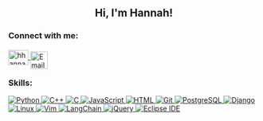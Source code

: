 <h2 align="center">Hi, I'm Hannah!</h2>
<h3 align="left">Connect with me:</h3>
<p align="left">
    <a href="https://linkedin.com/in/hhannahhwang" target="_blank">
        <img align="center" src="https://raw.githubusercontent.com/rahuldkjain/github-profile-readme-generator/master/src/images/icons/Social/linked-in-alt.svg" alt="hhannahhwang" height="30" width="40" />
    </a>
    <a href="mailto:hannah.hwang@uwaterloo.ca">
        <img align="center" src="https://cdn-icons-png.flaticon.com/512/732/732200.png" alt="Email" height="35" width="35" style="position: relative; top: 5px;" />
    </a>
</p>


<h3 align="left">Skills:</h3>
<p>
<a href="https://www.python.org/" target="_blank">
  <img alt="Python" src="https://img.shields.io/badge/-Python-3776AB?style=flat-square&logo=python&logoColor=white" />
</a>
<a href="https://isocpp.org/" target="_blank">
  <img alt="C++" src="https://img.shields.io/badge/-C++-00599C?style=flat-square&logo=c%2B%2B&logoColor=white" />
</a>
<a href="https://gcc.gnu.org/" target="_blank">
  <img alt="C" src="https://img.shields.io/badge/-C-A8B9CC?style=flat-square&logo=c&logoColor=white" />
</a>
<a href="https://www.javascript.com/" target="_blank">
  <img alt="JavaScript" src="https://img.shields.io/badge/-JavaScript-F7DF1E?style=flat-square&logo=javascript&logoColor=black" />
</a>
<a href="https://html.spec.whatwg.org/" target="_blank">
  <img alt="HTML" src="https://img.shields.io/badge/-HTML5-E34F26?style=flat-square&logo=html5&logoColor=white" />
</a>
<a href="https://git-scm.com/" target="_blank">
  <img alt="Git" src="https://img.shields.io/badge/-Git-F05032?style=flat-square&logo=git&logoColor=white" />
</a>
<a href="https://www.postgresql.org/" target="_blank">
  <img alt="PostgreSQL" src="https://img.shields.io/badge/-PostgreSQL-336791?style=flat-square&logo=postgresql&logoColor=white" />
</a>
<a href="https://www.djangoproject.com/" target="_blank">
  <img alt="Django" src="https://img.shields.io/badge/-Django-20B2AA?style=flat-square&logo=django&logoColor=white" />
</a>
<a href="https://www.linux.org/" target="_blank">
  <img alt="Linux" src="https://img.shields.io/badge/-Linux-FCC624?style=flat-square&logo=linux&logoColor=black" />
</a>
<a href="https://www.vim.org/" target="_blank">
  <img alt="Vim" src="https://img.shields.io/badge/-Vim-019733?style=flat-square&logo=vim&logoColor=white" />
</a>
<a href="https://www.langchain.com/" target="_blank">
  <img alt="LangChain" src="https://img.shields.io/badge/-LangChain-FF9900?style=flat-square&logo=LangChain&logoColor=white" />
</a>
<a href="https://jquery.com/" target="_blank">
  <img alt="jQuery" src="https://img.shields.io/badge/-jQuery-0769AD?style=flat-square&logo=jquery&logoColor=white" />
</a>
<a href="https://www.eclipse.org/ide/" target="_blank">
  <img alt="Eclipse IDE" src="https://img.shields.io/badge/-Eclipse%20IDE-2C2255?style=flat-square&logo=eclipse&logoColor=white" />
</a>

</p>

